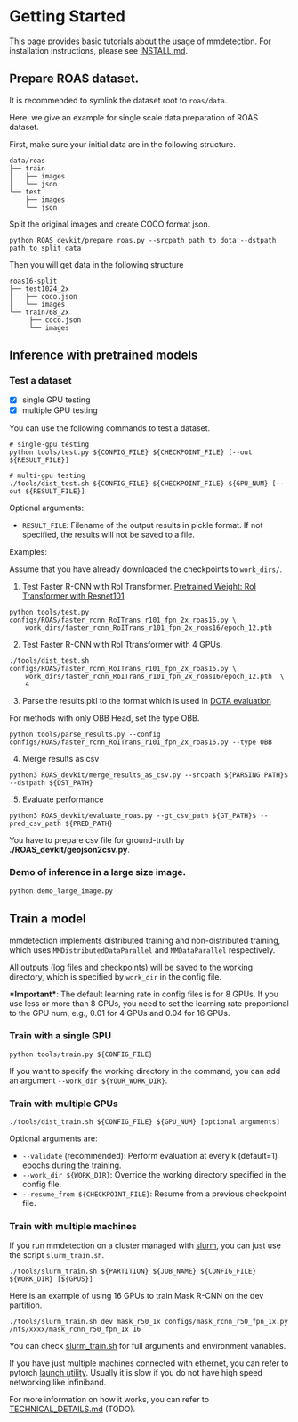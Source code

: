 # Getting Started

This page provides basic tutorials about the usage of mmdetection.
For installation instructions, please see [INSTALL.md](INSTALL.md).



## Prepare ROAS dataset.
It is recommended to symlink the dataset root to `roas/data`.

Here, we give an example for single scale data preparation of ROAS dataset.

First, make sure your initial data are in the following structure.
```
data/roas
├── train
│   ├── images
│   └── json
└── test 
    ├── images
    └── json
```
Split the original images and create COCO format json. 

```
python ROAS_devkit/prepare_roas.py --srcpath path_to_dota --dstpath path_to_split_data
```
Then you will get data in the following structure
```
roas16-split
├── test1024_2x
│   ├── coco.json
│   └── images
└── train768_2x
     ├── coco.json
     └── images
```

## Inference with pretrained models



### Test a dataset

- [x] single GPU testing
- [x] multiple GPU testing

You can use the following commands to test a dataset.

```shell
# single-gpu testing
python tools/test.py ${CONFIG_FILE} ${CHECKPOINT_FILE} [--out ${RESULT_FILE}]

# multi-gpu testing
./tools/dist_test.sh ${CONFIG_FILE} ${CHECKPOINT_FILE} ${GPU_NUM} [--out ${RESULT_FILE}]
```

Optional arguments:
- `RESULT_FILE`: Filename of the output results in pickle format. If not specified, the results will not be saved to a file.

Examples:

Assume that you have already downloaded the checkpoints to `work_dirs/`.

1. Test Faster R-CNN with RoI Transformer. [Pretrained Weight: RoI Transformer with Resnet101](https://github.com/SIAnalytics/roas/releases/download/v1.0.0/epoch_12.pth)

```shell
python tools/test.py configs/ROAS/faster_rcnn_RoITrans_r101_fpn_2x_roas16.py \
    work_dirs/faster_rcnn_RoITrans_r101_fpn_2x_roas16/epoch_12.pth
```

2. Test Faster R-CNN with RoI Ttransformer with 4 GPUs.

```shell
./tools/dist_test.sh configs/ROAS/faster_rcnn_RoITrans_r101_fpn_2x_roas16.py \
    work_dirs/faster_rcnn_RoITrans_r101_fpn_2x_roas16/epoch_12.pth  \
    4 
```

3. Parse the results.pkl to the format which is used in [DOTA evaluation](http://117.78.28.204:8001/)

For methods with only OBB Head, set the type OBB.
```
python tools/parse_results.py --config configs/ROAS/faster_rcnn_RoITrans_r101_fpn_2x_roas16.py --type OBB
```

4. Merge results as csv
```
python3 ROAS_devkit/merge_results_as_csv.py --srcpath ${PARSING PATH}$ --dstpath ${DST_PATH}
```

5. Evaluate performance
```
python3 ROAS_devkit/evaluate_roas.py --gt_csv_path ${GT_PATH}$ --pred_csv_path ${PRED_PATH}
```
You have to prepare csv file for ground-truth by **./ROAS_devkit/geojson2csv.py**.

### Demo of inference in a large size image.


```python
python demo_large_image.py
```


## Train a model

mmdetection implements distributed training and non-distributed training,
which uses `MMDistributedDataParallel` and `MMDataParallel` respectively.

All outputs (log files and checkpoints) will be saved to the working directory,
which is specified by `work_dir` in the config file.

**\*Important\***: The default learning rate in config files is for 8 GPUs.
If you use less or more than 8 GPUs, you need to set the learning rate proportional
to the GPU num, e.g., 0.01 for 4 GPUs and 0.04 for 16 GPUs.

### Train with a single GPU

```shell
python tools/train.py ${CONFIG_FILE}
```

If you want to specify the working directory in the command, you can add an argument `--work_dir ${YOUR_WORK_DIR}`.

### Train with multiple GPUs

```shell
./tools/dist_train.sh ${CONFIG_FILE} ${GPU_NUM} [optional arguments]
```

Optional arguments are:

- `--validate` (recommended): Perform evaluation at every k (default=1) epochs during the training.
- `--work_dir ${WORK_DIR}`: Override the working directory specified in the config file.
- `--resume_from ${CHECKPOINT_FILE}`: Resume from a previous checkpoint file.

### Train with multiple machines

If you run mmdetection on a cluster managed with [slurm](https://slurm.schedmd.com/), you can just use the script `slurm_train.sh`.

```shell
./tools/slurm_train.sh ${PARTITION} ${JOB_NAME} ${CONFIG_FILE} ${WORK_DIR} [${GPUS}]
```

Here is an example of using 16 GPUs to train Mask R-CNN on the dev partition.

```shell
./tools/slurm_train.sh dev mask_r50_1x configs/mask_rcnn_r50_fpn_1x.py /nfs/xxxx/mask_rcnn_r50_fpn_1x 16
```

You can check [slurm_train.sh](tools/slurm_train.sh) for full arguments and environment variables.

If you have just multiple machines connected with ethernet, you can refer to
pytorch [launch utility](https://pytorch.org/docs/stable/distributed_deprecated.html#launch-utility).
Usually it is slow if you do not have high speed networking like infiniband.



For more information on how it works, you can refer to [TECHNICAL_DETAILS.md](TECHNICAL_DETAILS.md) (TODO).
